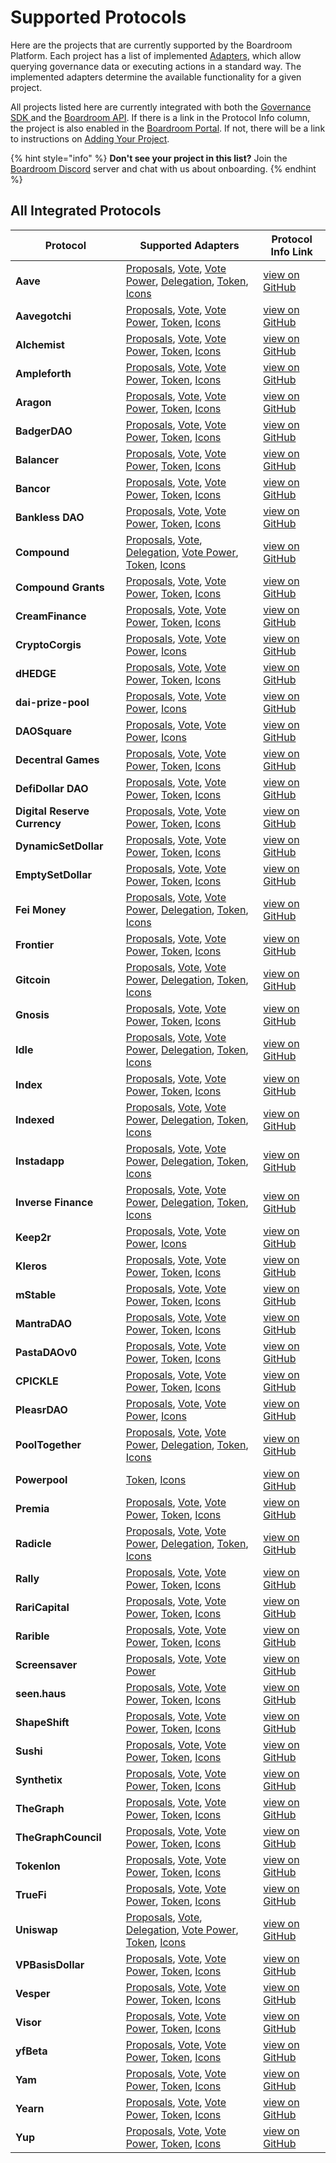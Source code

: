 # Supported Protocols

Here are the projects that are currently supported by the Boardroom Platform. Each project has a list of implemented [Adapters](sdk/adapters/), which allow querying governance data or executing actions in a standard way. The implemented adapters determine the available functionality for a given project.

All projects listed here are currently integrated with both the [Governance SDK ](sdk/governance-sdk.md)and the [Boardroom API](boardroom-api/boardroom-api.md). If there is a link in the Protocol Info column, the project is also enabled in the [Boardroom Portal](boardroom-portal-1/getting-started.md). If not, there will be a link to instructions on [Adding Your Project](boardroom-portal-1/adding-your-project/).

{% hint style="info" %}
**Don't see your project in this list?** Join the [Boardroom Discord](https://discord.gg/BwDfpveu) server and chat with us about onboarding.
{% endhint %}

## All Integrated Protocols

| Protocol | Supported Adapters | Protocol Info Link |
| --- | --- | --- |
| **Aave** | [Proposals](sdk/adapters/proposals-adapter.md), [Vote](sdk/adapters/vote-adapter.md), [Vote Power](sdk/adapters/vote-power-adapter.md), [Delegation](sdk/adapters/delegation-apdater.md), [Token](sdk/adapters/token-adapter.md), [Icons](sdk/adapters/icons-adapter.md) | [view on GitHub](https://github.com/boardroom-inc/protocol-Info/tree/main/protocols/aave) |
| **Aavegotchi** | [Proposals](sdk/adapters/proposals-adapter.md), [Vote](sdk/adapters/vote-adapter.md), [Vote Power](sdk/adapters/vote-power-adapter.md), [Token](sdk/adapters/token-adapter.md), [Icons](sdk/adapters/icons-adapter.md) | [view on GitHub](https://github.com/boardroom-inc/protocol-Info/tree/main/protocols/aavegotchi) |
| **Alchemist** | [Proposals](sdk/adapters/proposals-adapter.md), [Vote](sdk/adapters/vote-adapter.md), [Vote Power](sdk/adapters/vote-power-adapter.md), [Token](sdk/adapters/token-adapter.md), [Icons](sdk/adapters/icons-adapter.md) | [view on GitHub](https://github.com/boardroom-inc/protocol-Info/tree/main/protocols/alchemist) |
| **Ampleforth** | [Proposals](sdk/adapters/proposals-adapter.md), [Vote](sdk/adapters/vote-adapter.md), [Vote Power](sdk/adapters/vote-power-adapter.md), [Token](sdk/adapters/token-adapter.md), [Icons](sdk/adapters/icons-adapter.md) | [view on GitHub](https://github.com/boardroom-inc/protocol-Info/tree/main/protocols/ampleforth) |
| **Aragon** | [Proposals](sdk/adapters/proposals-adapter.md), [Vote](sdk/adapters/vote-adapter.md), [Vote Power](sdk/adapters/vote-power-adapter.md), [Token](sdk/adapters/token-adapter.md), [Icons](sdk/adapters/icons-adapter.md) | [view on GitHub](https://github.com/boardroom-inc/protocol-Info/tree/main/protocols/aragon) |
| **BadgerDAO** | [Proposals](sdk/adapters/proposals-adapter.md), [Vote](sdk/adapters/vote-adapter.md), [Vote Power](sdk/adapters/vote-power-adapter.md), [Token](sdk/adapters/token-adapter.md), [Icons](sdk/adapters/icons-adapter.md) | [view on GitHub](https://github.com/boardroom-inc/protocol-Info/tree/main/protocols/badgerdao) |
| **Balancer** | [Proposals](sdk/adapters/proposals-adapter.md), [Vote](sdk/adapters/vote-adapter.md), [Vote Power](sdk/adapters/vote-power-adapter.md), [Token](sdk/adapters/token-adapter.md), [Icons](sdk/adapters/icons-adapter.md) | [view on GitHub](https://github.com/boardroom-inc/protocol-Info/tree/main/protocols/balancer) |
| **Bancor** | [Proposals](sdk/adapters/proposals-adapter.md), [Vote](sdk/adapters/vote-adapter.md), [Vote Power](sdk/adapters/vote-power-adapter.md), [Token](sdk/adapters/token-adapter.md), [Icons](sdk/adapters/icons-adapter.md) | [view on GitHub](https://github.com/boardroom-inc/protocol-Info/tree/main/protocols/bancor) |
| **Bankless DAO** | [Proposals](sdk/adapters/proposals-adapter.md), [Vote](sdk/adapters/vote-adapter.md), [Vote Power](sdk/adapters/vote-power-adapter.md), [Token](sdk/adapters/token-adapter.md), [Icons](sdk/adapters/icons-adapter.md) | [view on GitHub](https://github.com/boardroom-inc/protocol-Info/tree/main/protocols/banklessvault) |
| **Compound** | [Proposals](sdk/adapters/proposals-adapter.md), [Vote](sdk/adapters/vote-adapter.md), [Delegation](sdk/adapters/delegation-apdater.md), [Vote Power](sdk/adapters/vote-power-adapter.md), [Token](sdk/adapters/token-adapter.md), [Icons](sdk/adapters/icons-adapter.md) | [view on GitHub](https://github.com/boardroom-inc/protocol-Info/tree/main/protocols/compound) |
| **Compound Grants** | [Proposals](sdk/adapters/proposals-adapter.md), [Vote](sdk/adapters/vote-adapter.md), [Vote Power](sdk/adapters/vote-power-adapter.md), [Token](sdk/adapters/token-adapter.md), [Icons](sdk/adapters/icons-adapter.md) | [view on GitHub](https://github.com/boardroom-inc/protocol-Info/tree/main/protocols/compoundgrants) |
| **CreamFinance** | [Proposals](sdk/adapters/proposals-adapter.md), [Vote](sdk/adapters/vote-adapter.md), [Vote Power](sdk/adapters/vote-power-adapter.md), [Token](sdk/adapters/token-adapter.md), [Icons](sdk/adapters/icons-adapter.md) | [view on GitHub](https://github.com/boardroom-inc/protocol-Info/tree/main/protocols/creamfinance) |
| **CryptoCorgis** | [Proposals](sdk/adapters/proposals-adapter.md), [Vote](sdk/adapters/vote-adapter.md), [Vote Power](sdk/adapters/vote-power-adapter.md), [Icons](sdk/adapters/icons-adapter.md) | [view on GitHub](https://github.com/boardroom-inc/protocol-Info/tree/main/protocols/cryptocorgis) |
| **dHEDGE** | [Proposals](sdk/adapters/proposals-adapter.md), [Vote](sdk/adapters/vote-adapter.md), [Vote Power](sdk/adapters/vote-power-adapter.md), [Token](sdk/adapters/token-adapter.md), [Icons](sdk/adapters/icons-adapter.md) | [view on GitHub](https://github.com/boardroom-inc/protocol-Info/tree/main/protocols/dhedge) |
| **dai-prize-pool** | [Proposals](sdk/adapters/proposals-adapter.md), [Vote](sdk/adapters/vote-adapter.md), [Vote Power](sdk/adapters/vote-power-adapter.md), [Icons](sdk/adapters/icons-adapter.md) | [view on GitHub](https://github.com/boardroom-inc/protocol-Info/tree/main/protocols/daiprizepool) |
| **DAOSquare** | [Proposals](sdk/adapters/proposals-adapter.md), [Vote](sdk/adapters/vote-adapter.md), [Vote Power](sdk/adapters/vote-power-adapter.md), [Icons](sdk/adapters/icons-adapter.md) | [view on GitHub](https://github.com/boardroom-inc/protocol-Info/tree/main/protocols/daosquare) |
| **Decentral Games** | [Proposals](sdk/adapters/proposals-adapter.md), [Vote](sdk/adapters/vote-adapter.md), [Vote Power](sdk/adapters/vote-power-adapter.md), [Token](sdk/adapters/token-adapter.md), [Icons](sdk/adapters/icons-adapter.md) | [view on GitHub](https://github.com/boardroom-inc/protocol-Info/tree/main/protocols/decentralgames) |
| **DefiDollar DAO** | [Proposals](sdk/adapters/proposals-adapter.md), [Vote](sdk/adapters/vote-adapter.md), [Vote Power](sdk/adapters/vote-power-adapter.md), [Token](sdk/adapters/token-adapter.md), [Icons](sdk/adapters/icons-adapter.md) | [view on GitHub](https://github.com/boardroom-inc/protocol-Info/tree/main/protocols/defidollar) |
| **Digital Reserve Currency** | [Proposals](sdk/adapters/proposals-adapter.md), [Vote](sdk/adapters/vote-adapter.md), [Vote Power](sdk/adapters/vote-power-adapter.md), [Token](sdk/adapters/token-adapter.md), [Icons](sdk/adapters/icons-adapter.md) | [view on GitHub](https://github.com/boardroom-inc/protocol-Info/tree/main/protocols/drc) |
| **DynamicSetDollar** | [Proposals](sdk/adapters/proposals-adapter.md), [Vote](sdk/adapters/vote-adapter.md), [Vote Power](sdk/adapters/vote-power-adapter.md), [Token](sdk/adapters/token-adapter.md), [Icons](sdk/adapters/icons-adapter.md) | [view on GitHub](https://github.com/boardroom-inc/protocol-Info/tree/main/protocols/dsd) |
| **EmptySetDollar** | [Proposals](sdk/adapters/proposals-adapter.md), [Vote](sdk/adapters/vote-adapter.md), [Vote Power](sdk/adapters/vote-power-adapter.md), [Token](sdk/adapters/token-adapter.md), [Icons](sdk/adapters/icons-adapter.md) | [view on GitHub](https://github.com/boardroom-inc/protocol-Info/tree/main/protocols/esd) |
| **Fei Money** | [Proposals](sdk/adapters/proposals-adapter.md), [Vote](sdk/adapters/vote-adapter.md), [Vote Power](sdk/adapters/vote-power-adapter.md), [Delegation](sdk/adapters/delegation-apdater.md), [Token](sdk/adapters/token-adapter.md), [Icons](sdk/adapters/icons-adapter.md) | [view on GitHub](https://github.com/boardroom-inc/protocol-Info/tree/main/protocols/fei) |
| **Frontier** | [Proposals](sdk/adapters/proposals-adapter.md), [Vote](sdk/adapters/vote-adapter.md), [Vote Power](sdk/adapters/vote-power-adapter.md), [Token](sdk/adapters/token-adapter.md), [Icons](sdk/adapters/icons-adapter.md) | [view on GitHub](https://github.com/boardroom-inc/protocol-Info/tree/main/protocols/frontier) |
| **Gitcoin** | [Proposals](sdk/adapters/proposals-adapter.md), [Vote](sdk/adapters/vote-adapter.md), [Vote Power](sdk/adapters/vote-power-adapter.md), [Delegation](sdk/adapters/delegation-apdater.md), [Token](sdk/adapters/token-adapter.md), [Icons](sdk/adapters/icons-adapter.md) | [view on GitHub](https://github.com/boardroom-inc/protocol-Info/tree/main/protocols/gitcoin) |
| **Gnosis** | [Proposals](sdk/adapters/proposals-adapter.md), [Vote](sdk/adapters/vote-adapter.md), [Vote Power](sdk/adapters/vote-power-adapter.md), [Token](sdk/adapters/token-adapter.md), [Icons](sdk/adapters/icons-adapter.md) | [view on GitHub](https://github.com/boardroom-inc/protocol-Info/tree/main/protocols/gnosis) |
| **Idle** | [Proposals](sdk/adapters/proposals-adapter.md), [Vote](sdk/adapters/vote-adapter.md), [Vote Power](sdk/adapters/vote-power-adapter.md), [Delegation](sdk/adapters/delegation-apdater.md), [Token](sdk/adapters/token-adapter.md), [Icons](sdk/adapters/icons-adapter.md) | [view on GitHub](https://github.com/boardroom-inc/protocol-Info/tree/main/protocols/idlefinance) |
| **Index** | [Proposals](sdk/adapters/proposals-adapter.md), [Vote](sdk/adapters/vote-adapter.md), [Vote Power](sdk/adapters/vote-power-adapter.md), [Token](sdk/adapters/token-adapter.md), [Icons](sdk/adapters/icons-adapter.md) | [view on GitHub](https://github.com/boardroom-inc/protocol-Info/tree/main/protocols/indexCoop) |
| **Indexed** | [Proposals](sdk/adapters/proposals-adapter.md), [Vote](sdk/adapters/vote-adapter.md), [Vote Power](sdk/adapters/vote-power-adapter.md), [Delegation](sdk/adapters/delegation-apdater.md), [Token](sdk/adapters/token-adapter.md), [Icons](sdk/adapters/icons-adapter.md) | [view on GitHub](https://github.com/boardroom-inc/protocol-Info/tree/main/protocols/indexed) |
| **Instadapp** | [Proposals](sdk/adapters/proposals-adapter.md), [Vote](sdk/adapters/vote-adapter.md), [Vote Power](sdk/adapters/vote-power-adapter.md), [Delegation](sdk/adapters/delegation-apdater.md), [Token](sdk/adapters/token-adapter.md), [Icons](sdk/adapters/icons-adapter.md) | [view on GitHub](https://github.com/boardroom-inc/protocol-Info/tree/main/protocols/instadapp) |
| **Inverse Finance** | [Proposals](sdk/adapters/proposals-adapter.md), [Vote](sdk/adapters/vote-adapter.md), [Vote Power](sdk/adapters/vote-power-adapter.md), [Delegation](sdk/adapters/delegation-apdater.md), [Token](sdk/adapters/token-adapter.md), [Icons](sdk/adapters/icons-adapter.md) | [view on GitHub](https://github.com/boardroom-inc/protocol-Info/tree/main/protocols/inverse) |
| **Keep2r** | [Proposals](sdk/adapters/proposals-adapter.md), [Vote](sdk/adapters/vote-adapter.md), [Vote Power](sdk/adapters/vote-power-adapter.md), [Icons](sdk/adapters/icons-adapter.md) | [view on GitHub](https://github.com/boardroom-inc/protocol-Info/tree/main/protocols/keep2r) |
| **Kleros** | [Proposals](sdk/adapters/proposals-adapter.md), [Vote](sdk/adapters/vote-adapter.md), [Vote Power](sdk/adapters/vote-power-adapter.md), [Token](sdk/adapters/token-adapter.md), [Icons](sdk/adapters/icons-adapter.md) | [view on GitHub](https://github.com/boardroom-inc/protocol-Info/tree/main/protocols/kleros) |
| **mStable** | [Proposals](sdk/adapters/proposals-adapter.md), [Vote](sdk/adapters/vote-adapter.md), [Vote Power](sdk/adapters/vote-power-adapter.md), [Token](sdk/adapters/token-adapter.md), [Icons](sdk/adapters/icons-adapter.md) | [view on GitHub](https://github.com/boardroom-inc/protocol-Info/tree/main/protocols/mstable) |
| **MantraDAO** | [Proposals](sdk/adapters/proposals-adapter.md), [Vote](sdk/adapters/vote-adapter.md), [Vote Power](sdk/adapters/vote-power-adapter.md), [Token](sdk/adapters/token-adapter.md), [Icons](sdk/adapters/icons-adapter.md) | [view on GitHub](https://github.com/boardroom-inc/protocol-Info/tree/main/protocols/mantraDao) |
| **PastaDAOv0** | [Proposals](sdk/adapters/proposals-adapter.md), [Vote](sdk/adapters/vote-adapter.md), [Vote Power](sdk/adapters/vote-power-adapter.md), [Token](sdk/adapters/token-adapter.md), [Icons](sdk/adapters/icons-adapter.md) | [view on GitHub](https://github.com/boardroom-inc/protocol-Info/tree/main/protocols/pasta) |
| **CPICKLE** | [Proposals](sdk/adapters/proposals-adapter.md), [Vote](sdk/adapters/vote-adapter.md), [Vote Power](sdk/adapters/vote-power-adapter.md), [Token](sdk/adapters/token-adapter.md), [Icons](sdk/adapters/icons-adapter.md) | [view on GitHub](https://github.com/boardroom-inc/protocol-Info/tree/main/protocols/pickle) |
| **PleasrDAO** | [Proposals](sdk/adapters/proposals-adapter.md), [Vote](sdk/adapters/vote-adapter.md), [Vote Power](sdk/adapters/vote-power-adapter.md), [Icons](sdk/adapters/icons-adapter.md) | [view on GitHub](https://github.com/boardroom-inc/protocol-Info/tree/main/protocols/pleasrdao) |
| **PoolTogether** | [Proposals](sdk/adapters/proposals-adapter.md), [Vote](sdk/adapters/vote-adapter.md), [Vote Power](sdk/adapters/vote-power-adapter.md), [Delegation](sdk/adapters/delegation-apdater.md), [Token](sdk/adapters/token-adapter.md), [Icons](sdk/adapters/icons-adapter.md) | [view on GitHub](https://github.com/boardroom-inc/protocol-Info/tree/main/protocols/pooltogether) |
| **Powerpool** | [Token](sdk/adapters/token-adapter.md), [Icons](sdk/adapters/icons-adapter.md) | [view on GitHub](https://github.com/boardroom-inc/protocol-Info/tree/main/protocols/powerpool) |
| **Premia** | [Proposals](sdk/adapters/proposals-adapter.md), [Vote](sdk/adapters/vote-adapter.md), [Vote Power](sdk/adapters/vote-power-adapter.md), [Token](sdk/adapters/token-adapter.md), [Icons](sdk/adapters/icons-adapter.md) | [view on GitHub](https://github.com/boardroom-inc/protocol-Info/tree/main/protocols/premia) |
| **Radicle** | [Proposals](sdk/adapters/proposals-adapter.md), [Vote](sdk/adapters/vote-adapter.md), [Vote Power](sdk/adapters/vote-power-adapter.md), [Delegation](sdk/adapters/delegation-apdater.md), [Token](sdk/adapters/token-adapter.md), [Icons](sdk/adapters/icons-adapter.md) | [view on GitHub](https://github.com/boardroom-inc/protocol-Info/tree/main/protocols/radicle) |
| **Rally** | [Proposals](sdk/adapters/proposals-adapter.md), [Vote](sdk/adapters/vote-adapter.md), [Vote Power](sdk/adapters/vote-power-adapter.md), [Token](sdk/adapters/token-adapter.md), [Icons](sdk/adapters/icons-adapter.md) | [view on GitHub](https://github.com/boardroom-inc/protocol-Info/tree/main/protocols/rally) |
| **RariCapital** | [Proposals](sdk/adapters/proposals-adapter.md), [Vote](sdk/adapters/vote-adapter.md), [Vote Power](sdk/adapters/vote-power-adapter.md), [Token](sdk/adapters/token-adapter.md), [Icons](sdk/adapters/icons-adapter.md) | [view on GitHub](https://github.com/boardroom-inc/protocol-Info/tree/main/protocols/rari) |
| **Rarible** | [Proposals](sdk/adapters/proposals-adapter.md), [Vote](sdk/adapters/vote-adapter.md), [Vote Power](sdk/adapters/vote-power-adapter.md), [Token](sdk/adapters/token-adapter.md), [Icons](sdk/adapters/icons-adapter.md) | [view on GitHub](https://github.com/boardroom-inc/protocol-Info/tree/main/protocols/rarible) |
| **Screensaver** | [Proposals](sdk/adapters/proposals-adapter.md), [Vote](sdk/adapters/vote-adapter.md), [Vote Power](sdk/adapters/vote-power-adapter.md) | [view on GitHub](https://github.com/boardroom-inc/protocol-Info/tree/main/protocols/screensaver) |
| **seen.haus** | [Proposals](sdk/adapters/proposals-adapter.md), [Vote](sdk/adapters/vote-adapter.md), [Vote Power](sdk/adapters/vote-power-adapter.md), [Token](sdk/adapters/token-adapter.md), [Icons](sdk/adapters/icons-adapter.md) | [view on GitHub](https://github.com/boardroom-inc/protocol-Info/tree/main/protocols/seen) |
| **ShapeShift** | [Proposals](sdk/adapters/proposals-adapter.md), [Vote](sdk/adapters/vote-adapter.md), [Vote Power](sdk/adapters/vote-power-adapter.md), [Token](sdk/adapters/token-adapter.md), [Icons](sdk/adapters/icons-adapter.md) | [view on GitHub](https://github.com/boardroom-inc/protocol-Info/tree/main/protocols/shapeshift) |
| **Sushi** | [Proposals](sdk/adapters/proposals-adapter.md), [Vote](sdk/adapters/vote-adapter.md), [Vote Power](sdk/adapters/vote-power-adapter.md), [Token](sdk/adapters/token-adapter.md), [Icons](sdk/adapters/icons-adapter.md) | [view on GitHub](https://github.com/boardroom-inc/protocol-Info/tree/main/protocols/sushi) |
| **Synthetix** | [Proposals](sdk/adapters/proposals-adapter.md), [Vote](sdk/adapters/vote-adapter.md), [Vote Power](sdk/adapters/vote-power-adapter.md), [Token](sdk/adapters/token-adapter.md), [Icons](sdk/adapters/icons-adapter.md) | [view on GitHub](https://github.com/boardroom-inc/protocol-Info/tree/main/protocols/synthetix) |
| **TheGraph** | [Proposals](sdk/adapters/proposals-adapter.md), [Vote](sdk/adapters/vote-adapter.md), [Vote Power](sdk/adapters/vote-power-adapter.md), [Token](sdk/adapters/token-adapter.md), [Icons](sdk/adapters/icons-adapter.md) | [view on GitHub](https://github.com/boardroom-inc/protocol-Info/tree/main/protocols/graphprotocol) |
| **TheGraphCouncil** | [Proposals](sdk/adapters/proposals-adapter.md), [Vote](sdk/adapters/vote-adapter.md), [Vote Power](sdk/adapters/vote-power-adapter.md), [Token](sdk/adapters/token-adapter.md), [Icons](sdk/adapters/icons-adapter.md) | [view on GitHub](https://github.com/boardroom-inc/protocol-Info/tree/main/protocols/thegraphcouncil) |
| **Tokenlon** | [Proposals](sdk/adapters/proposals-adapter.md), [Vote](sdk/adapters/vote-adapter.md), [Vote Power](sdk/adapters/vote-power-adapter.md), [Token](sdk/adapters/token-adapter.md), [Icons](sdk/adapters/icons-adapter.md) | [view on GitHub](https://github.com/boardroom-inc/protocol-Info/tree/main/protocols/tokenlon) |
| **TrueFi** | [Proposals](sdk/adapters/proposals-adapter.md), [Vote](sdk/adapters/vote-adapter.md), [Vote Power](sdk/adapters/vote-power-adapter.md), [Token](sdk/adapters/token-adapter.md), [Icons](sdk/adapters/icons-adapter.md) | [view on GitHub](https://github.com/boardroom-inc/protocol-Info/tree/main/protocols/truefigov) |
| **Uniswap** | [Proposals](sdk/adapters/proposals-adapter.md), [Vote](sdk/adapters/vote-adapter.md), [Delegation](sdk/adapters/delegation-apdater.md), [Vote Power](sdk/adapters/vote-power-adapter.md), [Token](sdk/adapters/token-adapter.md), [Icons](sdk/adapters/icons-adapter.md) | [view on GitHub](https://github.com/boardroom-inc/protocol-Info/tree/main/protocols/uniswap) |
| **VPBasisDollar** | [Proposals](sdk/adapters/proposals-adapter.md), [Vote](sdk/adapters/vote-adapter.md), [Vote Power](sdk/adapters/vote-power-adapter.md), [Token](sdk/adapters/token-adapter.md), [Icons](sdk/adapters/icons-adapter.md) | [view on GitHub](https://github.com/boardroom-inc/protocol-Info/tree/main/protocols/basisdollar) |
| **Vesper** | [Proposals](sdk/adapters/proposals-adapter.md), [Vote](sdk/adapters/vote-adapter.md), [Vote Power](sdk/adapters/vote-power-adapter.md), [Token](sdk/adapters/token-adapter.md), [Icons](sdk/adapters/icons-adapter.md) | [view on GitHub](https://github.com/boardroom-inc/protocol-Info/tree/main/protocols/vsp) |
| **Visor** | [Proposals](sdk/adapters/proposals-adapter.md), [Vote](sdk/adapters/vote-adapter.md), [Vote Power](sdk/adapters/vote-power-adapter.md), [Token](sdk/adapters/token-adapter.md), [Icons](sdk/adapters/icons-adapter.md) | [view on GitHub](https://github.com/boardroom-inc/protocol-Info/tree/main/protocols/visor) |
| **yfBeta** | [Proposals](sdk/adapters/proposals-adapter.md), [Vote](sdk/adapters/vote-adapter.md), [Vote Power](sdk/adapters/vote-power-adapter.md), [Token](sdk/adapters/token-adapter.md), [Icons](sdk/adapters/icons-adapter.md) | [view on GitHub](https://github.com/boardroom-inc/protocol-Info/tree/main/protocols/yfbeta) |
| **Yam** | [Proposals](sdk/adapters/proposals-adapter.md), [Vote](sdk/adapters/vote-adapter.md), [Vote Power](sdk/adapters/vote-power-adapter.md), [Token](sdk/adapters/token-adapter.md), [Icons](sdk/adapters/icons-adapter.md) | [view on GitHub](https://github.com/boardroom-inc/protocol-Info/tree/main/protocols/yam) |
| **Yearn** | [Proposals](sdk/adapters/proposals-adapter.md), [Vote](sdk/adapters/vote-adapter.md), [Vote Power](sdk/adapters/vote-power-adapter.md), [Token](sdk/adapters/token-adapter.md), [Icons](sdk/adapters/icons-adapter.md) | [view on GitHub](https://github.com/boardroom-inc/protocol-Info/tree/main/protocols/ybaby) |
| **Yup** | [Proposals](sdk/adapters/proposals-adapter.md), [Vote](sdk/adapters/vote-adapter.md), [Vote Power](sdk/adapters/vote-power-adapter.md), [Token](sdk/adapters/token-adapter.md), [Icons](sdk/adapters/icons-adapter.md) | [view on GitHub](https://github.com/boardroom-inc/protocol-Info/tree/main/protocols/yup) |
